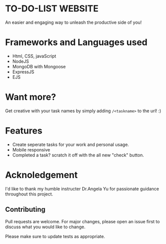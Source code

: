 # TO-DO-LIST WEBSITE
An easier and engaging way to unleash the productive side of you!
# Frameworks and Languages used
- Html, CSS, javaScript
- NodeJS
- MongoDB with Mongoose
- ExpressJS
- EJS
# Want more?
Get creative with your task names by simply adding ```/<taskname>``` to the url! :)
# Features
- Create seperate tasks for your work and personal usage.
- Mobile responsive
- Completed a task? scratch it off with the all new "check" button.
# Acknoledgement
I'd like to thank my humble instructer Dr.Angela Yu for passionate
guidance throughout this project.
## Contributing
Pull requests are welcome. For major changes, please open an issue first
to discuss what you would like to change.

Please make sure to update tests as appropriate.
